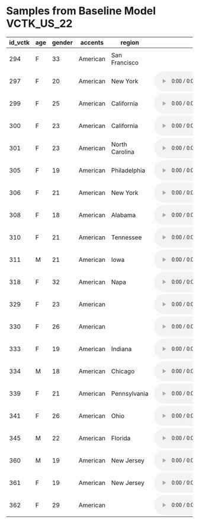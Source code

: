 # Samples from Baseline Model VCTK_US_22

| id_vctk | age | gender | accents | region | Stella Orig | Stella Synth | 198 | 
| --- | --- | --- | --- | --- | --- | --- | --- |
| 294 | F | 33 | American | San Francisco | <audio src="master/world_features_exploration/p294_001.orig.wav"></audio> | <audio src="master/world_features_exploration/p294_001_0.wav" controls></audio> | <audio src="master/world_features_exploration/p294_198.orig.wav" controls></audio> | 
| 297 | F | 20 | American | New York | <audio src="master/world_features_exploration/p297_001.orig.wav" controls></audio> | <audio src="master/world_features_exploration/p297_001_1.wav" controls></audio> | <audio src="master/world_features_exploration/p297_198.orig.wav" controls></audio> | 
| 299 | F | 25 | American | California | <audio src="master/world_features_exploration/p299_001.orig.wav" controls></audio> | <audio src="master/world_features_exploration/p299_001_2.wav" controls></audio> | <audio src="master/world_features_exploration/p299_198.orig.wav" controls></audio> | 
| 300 | F | 23 | American | California | <audio src="master/world_features_exploration/p300_001.orig.wav" controls></audio> | <audio src="master/world_features_exploration/p300_001_3.wav" controls></audio> | <audio src="master/world_features_exploration/p300_198.orig.wav" controls></audio> | 
| 301 | F | 23 | American | North Carolina | <audio src="master/world_features_exploration/p301_001.orig.wav" controls></audio> | <audio src="master/world_features_exploration/p301_001_4.wav" controls></audio> | <audio src="master/world_features_exploration/p301_198.orig.wav" controls></audio> | 
| 305 | F | 19 | American | Philadelphia | <audio src="master/world_features_exploration/p305_001.orig.wav" controls></audio> | <audio src="master/world_features_exploration/p305_001_5.wav" controls></audio> | <audio src="master/world_features_exploration/p305_198.orig.wav" controls></audio> | 
| 306 | F | 21 | American | New York | <audio src="master/world_features_exploration/p306_001.orig.wav" controls></audio> | <audio src="master/world_features_exploration/p306_001_6.wav" controls></audio> | <audio src="master/world_features_exploration/p306_198.orig.wav" controls></audio> | 
| 308 | F | 18 | American | Alabama | <audio src="master/world_features_exploration/p308_001.orig.wav" controls></audio> | <audio src="master/world_features_exploration/p308_001_7.wav" controls></audio> | <audio src="master/world_features_exploration/p308_198.orig.wav" controls></audio> | 
| 310 | F | 21 | American | Tennessee | <audio src="master/world_features_exploration/p310_001.orig.wav" controls></audio> | <audio src="master/world_features_exploration/p310_001_8.wav" controls></audio> | <audio src="master/world_features_exploration/p310_198.orig.wav" controls></audio> | 
| 311 | M | 21 | American | Iowa | <audio src="master/world_features_exploration/p311_001.orig.wav" controls></audio> | <audio src="master/world_features_exploration/p311_001_9.wav" controls></audio> | <audio src="master/world_features_exploration/p311_198.orig.wav" controls></audio> | 
| 318 | F | 32 | American | Napa | <audio src="master/world_features_exploration/p318_001.orig.wav" controls></audio> | <audio src="master/world_features_exploration/p318_001_10.wav" controls></audio> | <audio src="master/world_features_exploration/p318_198.orig.wav" controls></audio> | 
| 329 | F | 23 | American |  | <audio src="master/world_features_exploration/p329_001.orig.wav" controls></audio> | <audio src="master/world_features_exploration/p329_001_11.wav" controls></audio> | <audio src="master/world_features_exploration/p329_198.orig.wav" controls></audio> | 
| 330 | F | 26 | American |  | <audio src="master/world_features_exploration/p330_001.orig.wav" controls></audio> | <audio src="master/world_features_exploration/p330_001_12.wav" controls></audio> | <audio src="master/world_features_exploration/p330_198.orig.wav" controls></audio> | 
| 333 | F | 19 | American | Indiana | <audio src="master/world_features_exploration/p333_001.orig.wav" controls></audio> | <audio src="master/world_features_exploration/p333_001_13.wav" controls></audio> | <audio src="master/world_features_exploration/p333_198.orig.wav" controls></audio> | 
| 334 | M | 18 | American | Chicago | <audio src="master/world_features_exploration/p334_001.orig.wav" controls></audio> | <audio src="master/world_features_exploration/p334_001_14.wav" controls></audio> | <audio src="master/world_features_exploration/p334_198.orig.wav" controls></audio> | 
| 339 | F | 21 | American | Pennsylvania | <audio src="master/world_features_exploration/p339_001.orig.wav" controls></audio> | <audio src="master/world_features_exploration/p339_001_15.wav" controls></audio> | <audio src="master/world_features_exploration/p339_198.orig.wav" controls></audio> | 
| 341 | F | 26 | American | Ohio | <audio src="master/world_features_exploration/p341_001.orig.wav" controls></audio> | <audio src="master/world_features_exploration/p341_001_16.wav" controls></audio> | <audio src="master/world_features_exploration/p341_198.orig.wav" controls></audio> | 
| 345 | M | 22 | American | Florida | <audio src="master/world_features_exploration/p345_001.orig.wav" controls></audio> | <audio src="master/world_features_exploration/p345_001_17.wav" controls></audio> | <audio src="master/world_features_exploration/p345_198.orig.wav" controls></audio> | 
| 360 | M | 19 | American | New Jersey | <audio src="master/world_features_exploration/p360_001.orig.wav" controls></audio> | <audio src="master/world_features_exploration/p360_001_18.wav" controls></audio> | <audio src="master/world_features_exploration/p360_198.orig.wav" controls></audio> | 
| 361 | F | 19 | American | New Jersey | <audio src="master/world_features_exploration/p361_001.orig.wav" controls></audio> | <audio src="master/world_features_exploration/p361_001_19.wav" controls></audio> | <audio src="master/world_features_exploration/p361_198.orig.wav" controls></audio> | 
| 362 | F | 29 | American |  | <audio src="master/world_features_exploration/p362_001.orig.wav" controls></audio> | <audio src="master/world_features_exploration/p362_001_20.wav" controls></audio> | <audio src="master/world_features_exploration/p362_198.orig.wav" controls></audio> | 